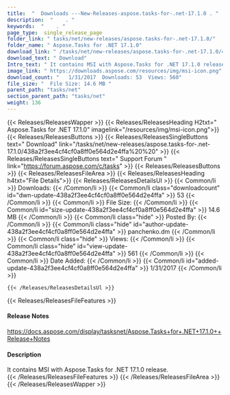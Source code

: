 ```yaml
---
title:  "  Downloads ---New-Releases-aspose.tasks-for-.net-17.1.0 . " 
description:  "    . " 
keywords:  "    . " 
page_type:  single_release_page
folder_link: " tasks/net/new-releases/aspose.tasks-for-.net-17.1.0/"
folder_name: " Aspose.Tasks for .NET 17.1.0"
download_link: " /tasks/net/new-releases/aspose.tasks-for-.net-17.1.0/438a2f3ee4cf4cf0a8ff0e564d2e4ffa"
download_text: " Download"
Intro_text: " It contains MSI with Aspose.Tasks for .NET 17.1.0 release."
image_link: " https://downloads.aspose.com/resources/img/msi-icon.png"
download_count: "   1/31/2017  Downloads: 53  Views: 560"
file_size: "  File Size: 14.6 MB "
parent_path: "tasks/net"
section_parent_path: "tasks/net"
weight: 136 
---
```


{{< Releases/ReleasesWapper >}}
  {{< Releases/ReleasesHeading H2txt=" Aspose.Tasks for .NET 17.1.0" imagelink="/resources/img/msi-icon.png">}}
  {{< Releases/ReleasesButtons >}}
    {{< Releases/ReleasesSingleButtons text=" Download" link="/tasks/net/new-releases/aspose.tasks-for-.net-17.1.0/438a2f3ee4cf4cf0a8ff0e564d2e4ffa%20%20" >}}
    {{< Releases/ReleasesSingleButtons text=" Support Forum " link="https://forum.aspose.com/c/tasks" >}}
  {{< Releases/ReleasesButtons >}}
  {{< Releases/ReleasesFileArea >}}
    {{< Releases/ReleasesHeading h4txt="File Details">}}
    {{< Releases/ReleasesDetailsUl >}}
            {{< Common/li  >}} Downloads: {{< /Common/li >}} 
      {{< Common/li class="downloadcount" id="dwn-update-438a2f3ee4cf4cf0a8ff0e564d2e4ffa" >}} 53 {{< /Common/li >}} 
      {{< Common/li  >}} File Size: {{< /Common/li >}} 
      {{< Common/li id="size-update-438a2f3ee4cf4cf0a8ff0e564d2e4ffa" >}} 14.6 MB {{< /Common/li >}} 
      {{< Common/li  class="hide" >}} Posted By: {{< /Common/li >}} 
      {{< Common/li class="hide" id="author-update-438a2f3ee4cf4cf0a8ff0e564d2e4ffa" >}} panchenko.dm {{< /Common/li >}} 
      {{< Common/li class="hide"  >}} Views: {{< /Common/li >}} 
      {{< Common/li class="hide" id="view-update-438a2f3ee4cf4cf0a8ff0e564d2e4ffa" >}} 561 {{< /Common/li >}} 
      {{< Common/li  >}} Date Added: {{< /Common/li >}} 
      {{< Common/li id="added-update-438a2f3ee4cf4cf0a8ff0e564d2e4ffa" >}} 1/31/2017 {{< /Common/li >}} 

    {{< /Releases/ReleasesDetailsUl >}}

  {{< Releases/ReleasesFileFeatures >}}
      <h4>Release Notes</h4><div><a href="https://docs.aspose.com/display/tasksnet/Aspose.Tasks+for+.NET+17.1.0++Release+Notes">https://docs.aspose.com/display/tasksnet/Aspose.Tasks+for+.NET+17.1.0++Release+Notes</a></div><h4>Description</h4><div class="HTMLDescription">It contains MSI with Aspose.Tasks for .NET 17.1.0 release.</div>
  {{< /Releases/ReleasesFileFeatures >}}
 {{< /Releases/ReleasesFileArea >}}
{{< /Releases/ReleasesWapper >}}


